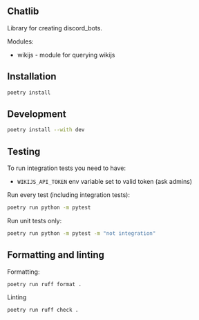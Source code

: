 ## Chatlib

Library for creating discord_bots.

Modules:
- wikijs - module for querying wikijs

## Installation

```sh
poetry install
```

## Development

```sh
poetry install --with dev
```

## Testing

To run integration tests you need to have:

- `WIKIJS_API_TOKEN` env variable set to valid token (ask admins)

Run every test (including integration tests):

```sh
poetry run python -m pytest
```

Run unit tests only:

```sh
poetry run python -m pytest -m "not integration"
```

## Formatting and linting

Formatting:

```sh
poetry run ruff format .
```

Linting

```sh
poetry run ruff check .
```
